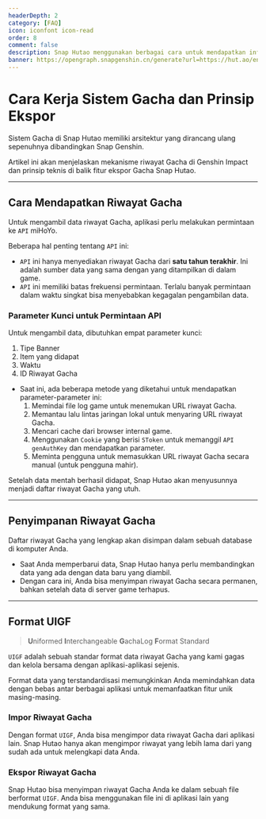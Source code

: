 ```yaml
---
headerDepth: 2
category: [FAQ]
icon: iconfont icon-read
order: 8
comment: false
description: Snap Hutao menggunakan berbagai cara untuk mendapatkan informasi login pengguna dan berinteraksi dengan API Genshin Impact untuk mengambil riwayat Gacha.
banner: https://opengraph.snapgenshin.cn/generate?url=https://hut.ao/en/advanced/Gacha-system-and-export-principal.html&has_description=False
---
```


# Cara Kerja Sistem Gacha dan Prinsip Ekspor

Sistem Gacha di Snap Hutao memiliki arsitektur yang dirancang ulang sepenuhnya dibandingkan Snap Genshin.

Artikel ini akan menjelaskan mekanisme riwayat Gacha di Genshin Impact dan prinsip teknis di balik fitur ekspor Gacha Snap Hutao.

---

## Cara Mendapatkan Riwayat Gacha

Untuk mengambil data riwayat Gacha, aplikasi perlu melakukan permintaan ke `API` miHoYo.

Beberapa hal penting tentang `API` ini:
- `API` ini hanya menyediakan riwayat Gacha dari **satu tahun terakhir**. Ini adalah sumber data yang sama dengan yang ditampilkan di dalam game.
- `API` ini memiliki batas frekuensi permintaan. Terlalu banyak permintaan dalam waktu singkat bisa menyebabkan kegagalan pengambilan data.

### Parameter Kunci untuk Permintaan API

Untuk mengambil data, dibutuhkan empat parameter kunci:
1. Tipe Banner
2. Item yang didapat
3. Waktu
4. ID Riwayat Gacha

- Saat ini, ada beberapa metode yang diketahui untuk mendapatkan parameter-parameter ini:
  1. Memindai file log game untuk menemukan URL riwayat Gacha.
  2. Memantau lalu lintas jaringan lokal untuk menyaring URL riwayat Gacha.
  3. Mencari cache dari browser internal game.
  4. Menggunakan `Cookie` yang berisi `SToken` untuk memanggil `API genAuthKey` dan mendapatkan parameter.
  5. Meminta pengguna untuk memasukkan URL riwayat Gacha secara manual (untuk pengguna mahir).

Setelah data mentah berhasil didapat, Snap Hutao akan menyusunnya menjadi daftar riwayat Gacha yang utuh.

---

## Penyimpanan Riwayat Gacha

Daftar riwayat Gacha yang lengkap akan disimpan dalam sebuah database di komputer Anda.

- Saat Anda memperbarui data, Snap Hutao hanya perlu membandingkan data yang ada dengan data baru yang diambil.
- Dengan cara ini, Anda bisa menyimpan riwayat Gacha secara permanen, bahkan setelah data di server game terhapus.

---

## Format UIGF

> **U**niformed **I**nterchangeable **G**achaLog **F**ormat Standard

`UIGF` adalah sebuah standar format data riwayat Gacha yang kami gagas dan kelola bersama dengan aplikasi-aplikasi sejenis.

Format data yang terstandardisasi memungkinkan Anda memindahkan data dengan bebas antar berbagai aplikasi untuk memanfaatkan fitur unik masing-masing.

### Impor Riwayat Gacha
Dengan format `UIGF`, Anda bisa mengimpor data riwayat Gacha dari aplikasi lain. Snap Hutao hanya akan mengimpor riwayat yang lebih lama dari yang sudah ada untuk melengkapi data Anda.

### Ekspor Riwayat Gacha
Snap Hutao bisa menyimpan riwayat Gacha Anda ke dalam sebuah file berformat `UIGF`. Anda bisa menggunakan file ini di aplikasi lain yang mendukung format yang sama.